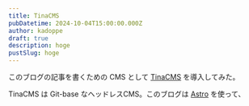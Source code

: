 ```yaml
---
title: TinaCMS
pubDatetime: 2024-10-04T15:00:00.000Z
author: kadoppe
draft: true
description: hoge
pustSlug: hoge
---
```


このブログの記事を書くための CMS として [TinaCMS](https://tina.io/) を導入してみた。

TinaCMS は Git-base なヘッドレスCMS。このブログは [Astro](https://astro.build/) を使って、

